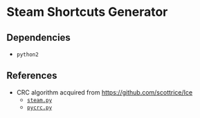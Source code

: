 # Steam Shortcuts Generator

## Dependencies

* `python2`

## References

* CRC algorithm acquired from <https://github.com/scottrice/Ice>
  * [`steam.py`](https://github.com/scottrice/Ice/blob/7130b54c8d2fa7d0e2c0994ca1f2aa3fb2a27ba9/ice/steam_grid.py)
  * [`pycrc.py`](https://github.com/scottrice/Ice/blob/7130b54c8d2fa7d0e2c0994ca1f2aa3fb2a27ba9/ice/crc_algorithms.py)

